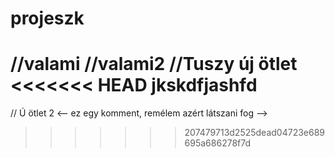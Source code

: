 # projeszk
//valami
//valami2
//Tuszy új ötlet
<<<<<<< HEAD
jkskdfjashfd
=======
// Ú ötlet 2
<-- ez egy komment, remélem azért látszani fog -->
>>>>>>> 207479713d2525dead04723e689695a686278f7d
